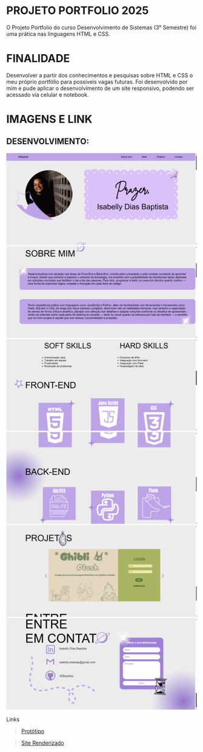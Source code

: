 # PROJETO PORTFOLIO 2025
O Projeto Portfolio do curso Desenvolvimento de Sistemas (3° Semestre) foi uma prática nas linguagens HTML e CSS.

# FINALIDADE
Desenvolver a partir dos conhecimentos e pesquisas sobre HTML e CSS o meu próprio portfólio para possíveis vagas futuras.
Foi desenvolvido por mim e pude aplicar o desenvolvimento de um site responsivo, podendo ser acessado via celular e notebook.
# IMAGENS E LINK

## DESENVOLVIMENTO:
![print inicio](/static/print/inicio.png)
![print sobre](/static/print/sobre.png)
![print soft](/static/print/soft.png)
![print back](/static/print/back.png)
![print projetos](/static/print/projetos.png)
![print contato](/static/print/contato.png)

Links
> [Protótipo](https://www.canva.com/design/DAGfFIhFYQM/pxhfPkMMtuXlvFiW-GQj1w/view?utm_content=DAGfFIhFYQM&utm_campaign=designshare&utm_medium=link2&utm_source=uniquelinks&utlId=h33d24e9d32)

> [Site Renderizado](https://portfolio-tf9j.onrender.com/)

